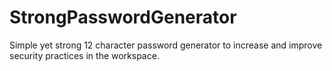 # StrongPasswordGenerator
Simple yet strong 12 character password generator to increase and improve security practices in the workspace.
